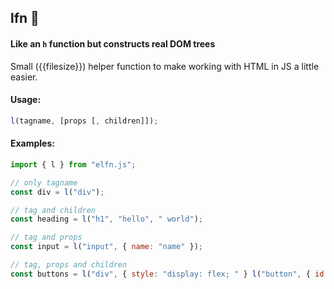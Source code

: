## lfn :elephant:

#### Like an `h` function but constructs real DOM trees

Small ({{filesize}}) helper function to make working with HTML in JS a little easier.

#### Usage:

```js
l(tagname, [props [, children]]);
```

#### Examples:

```js
import { l } from "elfn.js";

// only tagname
const div = l("div");

// tag and children
const heading = l("h1", "hello", " world");

// tag and props
const input = l("input", { name: "name" });

// tag, props and children
const buttons = l("div", { style: "display: flex; " } l("button", { id: "btn_one" }), l("button", { id: "btn_two" }));
```
